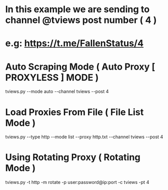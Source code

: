 # In this example we are sending to channel @tviews post number ( 4 )
# e.g: https://t.me/FallenStatus/4

# Auto Scraping Mode ( Auto Proxy [ PROXYLESS ] MODE )
tviews.py --mode auto --channel tviews --post 4

# Load Proxies From File ( File List Mode )
tviews.py --type http --mode list --proxy http.txt --channel tviews --post 4

# Using Rotating Proxy ( Rotating Mode )
tviews.py -t http -m rotate -p user:password@ip:port -c tviews -pt 4
